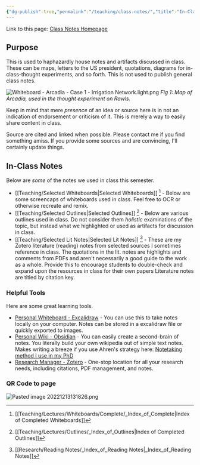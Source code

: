 ```yaml
---
{"dg-publish":true,"permalink":"/teaching/class-notes/","title":"In-Class Notes","tags":["gardenEntry"]}
---
```



Link to this page: [Class Notes Homepage](<https://sprightly-figolla-7afbc2.netlify.app/teaching/class-notes/>)

## Purpose

This is used to haphazardly house notes and artifacts discussed in class. These can be maps, letters to the US president, quotations, diagrams for in-class-thought experiments, and so forth. This is not used to publish general class notes.

![Whiteboard - Arcadia - Case 1 - Irrigation Network.light.png](/img/user/attachments/Whiteboard%20-%20Arcadia%20-%20Case%201%20-%20Irrigation%20Network.light.png)
*Fig 1: Map of Arcadia, used in the thought experiment on Rawls.*

Keep in mind that mere *presence* of an idea or source here is in not an indication of endorsement or criticism of it. This is merely a way to easily share content in class.

Source are cited and linked when possible. Please contact me if you find something amiss. If you provide some sources and are convincing, I'll certainly update things.

## In-Class Notes

Below are *some* of the notes we used in class this semester.

- [[Teaching/Selected Whiteboards\|Selected Whiteboards]] [^1] - Below are some screencaps of whiteboards used in class. Feel free to OCR or otherwise recreate and remix.
- [[Teaching/Selected Outlines\|Selected Outlines]] [^2] - Below are various outlines used in class. Do not consider them *holistic* examinations of the topic, but instead what we highlighted or used as artifacts for discussion in class.
- [[Teaching/Selected Lit Notes\|Selected Lit Notes]] [^3] - These are my Zotero literature (reading) notes from selected sources I sometimes reference in class. The quotations in the lit. notes are highlights and comments from PDFs and aren't necessarily a good guide to the work as a whole. Provide this to encourage students to double-check and expand upon the resources in class for their own papers Literature notes are titled by citation key.

### Helpful Tools

Here are some great learning tools.

- [Personal Whiteboard - Excalidraw](https://excalidraw.com) - You can use this to take notes locally on your computer. Notes can be stored in a excalidraw file or quickly exported to images.
- [Personal Wiki - Obsidian](https://obsidian.md) - You can easily create a second-brain of notes. You literally build your own wikipedia out of simple text notes. Makes writing a breeze if you use Ahren's strategy here: [Notetaking method I use in my PhD](https://www.youtube.com/watch?v=L9SLlxaEEXY)
- [Research Manager - Zotero](https://zotero.org) - One-stop location for all your research needs, including citations, PDF management, and notes.

### QR Code to page

![Pasted image 20221213131826.png](/img/user/attachments/Pasted%20image%2020221213131826.png)

[^1]: [[Teaching/Lectures/Whiteboards/Complete/_Index_of_Complete\|Index of Completed Whiteboards]]

[^2]: [[Teaching/Lectures/Outlines/_Index_of_Outlines\|Index of Completed Outlines]]

[^3]: [[Research/Reading Notes/_Index_of_Reading Notes\|_Index_of_Reading Notes]]
